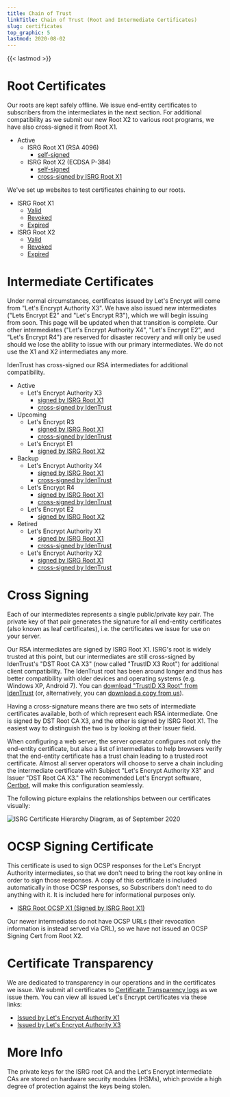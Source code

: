 ```yaml
---
title: Chain of Trust
linkTitle: Chain of Trust (Root and Intermediate Certificates)
slug: certificates
top_graphic: 5
lastmod: 2020-08-02
---
```


{{< lastmod >}}

# Root Certificates

Our roots are kept safely offline. We issue end-entity certificates to subscribers from the intermediates in the next section.
For additional compatibility as we submit our new Root X2 to various root programs, we have also cross-signed it from Root X1.

* Active
  * ISRG Root X1 (RSA 4096)
    * [self-signed](/certs/isrgrootx1.pem.txt)
  * ISRG Root X2 (ECDSA P-384)
    * [self-signed](/certs/isrg-root-x2.pem.txt)
    * [cross-signed by ISRG Root X1](/certs/isrg-root-x2-cross-signed.pem.txt)

We've set up websites to test certificates chaining to our roots.

* ISRG Root X1
  * [Valid](https://valid-isrgrootx1.letsencrypt.org/)
  * [Revoked](https://revoked-isrgrootx1.letsencrypt.org/)
  * [Expired](https://expired-isrgrootx1.letsencrypt.org/)
* ISRG Root X2
  * [Valid](https://valid-isrgrootx2.letsencrypt.org/)
  * [Revoked](https://revoked-isrgrootx2.letsencrypt.org/)
  * [Expired](https://expired-isrgrootx2.letsencrypt.org/)

# Intermediate Certificates

Under normal circumstances, certificates issued by Let's Encrypt will come from "Let's Encrypt Authority X3".
We have also issued new intermediates ("Lets Encrypt E2" and "Let's Encrypt R3"), which we will begin issuing from soon. This page will be updated when that transition is complete.
Our other intermediates ("Let's Encrypt Authority X4", "Let's Encrypt E2", and "Let's Encrypt R4") are reserved for disaster recovery and will only be used should we lose the ability to issue with our primary intermediates.
We do not use the X1 and X2 intermediates any more.

IdenTrust has cross-signed our RSA intermediates for additional compatibility.

* Active
  * Let's Encrypt Authority X3
    * [signed by ISRG Root X1](/certs/letsencryptauthorityx3.pem.txt)
    * [cross-signed by IdenTrust](/certs/lets-encrypt-x3-cross-signed.pem.txt)
* Upcoming
  * Let's Encrypt R3
    * [signed by ISRG Root X1](/certs/lets-encrypt-r3.pem.txt)
    * [cross-signed by IdenTrust](/certs/lets-encrypt-r3-cross-signed.pem.txt)
  * Let's Encrypt E1
    * [signed by ISRG Root X2](/certs/lets-encrypt-e1.pem.txt)
* Backup
  * Let's Encrypt Authority X4
    * [signed by ISRG Root X1](/certs/letsencryptauthorityx3.pem.txt)
    * [cross-signed by IdenTrust](/certs/lets-encrypt-x4-cross-signed.pem.txt)
  * Let's Encrypt R4
    * [signed by ISRG Root X1](/certs/lets-encrypt-r4.pem.txt)
    * [cross-signed by IdenTrust](/certs/lets-encrypt-r4-cross-signed.pem.txt)
  * Let's Encrypt E2
    * [signed by ISRG Root X2](/certs/lets-encrypt-e2.pem.txt)
* Retired
  * Let's Encrypt Authority X1
    * [signed by ISRG Root X1](/certs/letsencryptauthorityx1.pem.txt)
    * [cross-signed by IdenTrust](/certs/lets-encrypt-x1-cross-signed.pem.txt)
  * Let's Encrypt Authority X2
    * [signed by ISRG Root X1](/certs/letsencryptauthorityx2.pem.txt)
    * [cross-signed by IdenTrust](/certs/lets-encrypt-x2-cross-signed.pem.txt)

# Cross Signing

Each of our intermediates represents a single public/private
key pair. The private key of that pair generates the signature for all end-entity
certificates (also known as leaf certificates), i.e. the certificates we issue
for use on your server.

Our RSA intermediates are signed by ISRG Root X1. ISRG's root is widely trusted at this
point, but our intermediates are still cross-signed by IdenTrust's "DST Root CA X3"
(now called "TrustID X3 Root") for additional client compatibility. The IdenTrust
root has been around longer and thus has better compatibility with older devices
and operating systems (e.g. Windows XP, Android 7). You can [download "TrustID X3 Root" from
IdenTrust](https://www.identrust.com/support/downloads) (or, alternatively,
you can [download a copy from us](/certs/trustid-x3-root.pem.txt)).

Having a cross-signature means there are two sets of intermediate certificates
available, both of which represent each RSA intermediate. One is signed by DST Root
CA X3, and the other is signed by ISRG Root X1. The easiest way to distinguish
the two is by looking at their Issuer field.

When configuring a web server, the server operator configures not only the
end-entity certificate, but also a list of intermediates to help browsers verify
that the end-entity certificate has a trust chain leading to a trusted root
certificate. Almost all server operators will choose to serve a chain including
the intermediate certificate with Subject "Let's Encrypt Authority X3" and
Issuer "DST Root CA X3." The recommended Let's Encrypt software,
[Certbot](https://certbot.org), will make this configuration seamlessly.

The following picture explains the relationships between our certificates
visually:

![ISRG Certificate Hierarchy Diagram, as of September 2020](/certs/isrg-hierarchy-2020.png)

# OCSP Signing Certificate

This certificate is used to sign OCSP responses for the Let's Encrypt Authority
intermediates, so that we don't need to bring the root key online in order to
sign those responses. A copy of this certificate is included automatically in
those OCSP responses, so Subscribers don't need to do anything with it. It is
included here for informational purposes only.

* [ISRG Root OCSP X1 (Signed by ISRG Root X1)](/certs/isrg-root-ocsp-x1.pem.txt)

Our newer intermediates do not have OCSP URLs (their revocation information is 
instead served via CRL), so we have not issued an OCSP Signing Cert from Root X2.

# Certificate Transparency

We are dedicated to transparency in our operations and in the certificates we
issue. We submit all certificates to [Certificate Transparency
logs](https://www.certificate-transparency.org/) as we issue them. You can view all
issued Let's Encrypt certificates via these links:

* [Issued by Let's Encrypt Authority X1](https://crt.sh/?Identity=%25&iCAID=7395)
* [Issued by Let's Encrypt Authority X3](https://crt.sh/?Identity=%25&iCAID=16418)

# More Info

The private keys for the ISRG root CA and the Let's Encrypt intermediate CAs are stored on hardware security modules (HSMs), which provide a high degree of protection against the keys being stolen.
